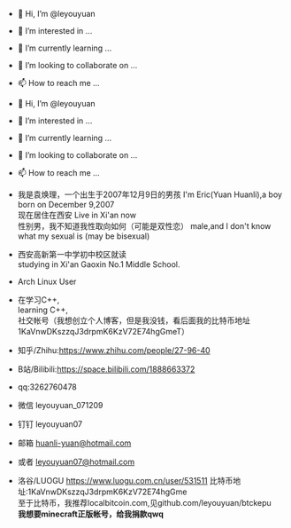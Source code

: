 - 👋 Hi, I’m @leyouyuan
- 👀 I’m interested in ...
- 🌱 I’m currently learning ...
- 💞️ I’m looking to collaborate on ...
- 📫 How to reach me ...
- 👋 Hi, I’m @leyouyuan
- 👀 I’m interested in ...
- 🌱 I’m currently learning ...
- 💞️ I’m looking to collaborate on ...
- 📫 How to reach me ...
- 我是袁焕理，一个出生于2007年12月9日的男孩
  I'm Eric(Yuan Huanli),a boy born on December 9,2007   
  现在居住在西安
  Live in Xi'an now  
  性别男，我不知道我性取向如何（可能是双性恋） male,and I don't know what my sexual is (may be bisexual)

- 西安高新第一中学初中校区就读  
  studying in Xi'an Gaoxin No.1 Middle School.  
- Arch Linux User  
- 在学习C++,  
  learning C++,  
社交帐号（我想创立个人博客，但是我没钱，看后面我的比特币地址1KaVnwDKszzqJ3drpmK6KzV72E74hgGmeT）
- 知乎/Zhihu:https://www.zhihu.com/people/27-96-40
- B站/Bilibili:https://space.bilibili.com/1888663372
- qq:3262760478
- 微信 leyouyuan_071209
- 钉钉 leyouyuan07
- 邮箱 huanli-yuan@hotmail.com
- 或者 leyouyuan07@hotmail.com
- 洛谷/LUOGU https://www.luogu.com.cn/user/531511
比特币地址:1KaVnwDKszzqJ3drpmK6KzV72E74hgGme    
至于比特币，我推荐localbitcoin.com,见github.com/leyouyuan/btckepu    
**我想要minecraft正版帐号，给我捐款qwq**    
<!---
leyouyuan/leyouyuan is a ✨ special ✨ repository because its `README.md` (this file) appears on your GitHub profile.
You can click the Preview link to take a look at your changes.
--->

<!---
leyouyuan/leyouyuan is a ✨ special ✨ repository because its `README.md` (this file) appears on your GitHub profile.
You can click the Preview link to take a look at your changes.
--->
